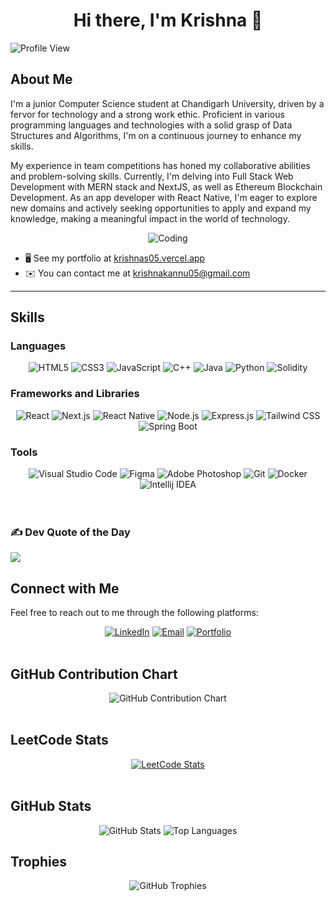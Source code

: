 <div align="center">
  <h1>Hi there, I'm Krishna 👋</h1>
</div>
<img src="https://komarev.com/ghpvc/?username=krishnas005&color=green" alt="Profile View">
<br/>

## About Me

I'm a junior Computer Science student at Chandigarh University, driven by a fervor for technology and a strong work ethic. Proficient in various programming languages and technologies with a solid grasp of Data Structures and Algorithms, I'm on a continuous journey to enhance my skills. 

My experience in team competitions has honed my collaborative abilities and problem-solving skills. Currently, I'm delving into Full Stack Web Development with MERN stack and NextJS, as well as Ethereum Blockchain Development. As an app developer with React Native, I'm eager to explore new domains and actively seeking opportunities to apply and expand my knowledge, making a meaningful impact in the world of technology.

<div align="center">
  <img src="https://media.giphy.com/media/ZVik7pBtu9dNS/giphy.gif" alt="Coding">
</div>


- 🖥️ See my portfolio at [krishnas05.vercel.app](https://krishnas05.vercel.app/)
- ✉️ You can contact me at [krishnakannu05@gmail.com](mailto:krishnakannu05@gmail.com)

<hr/>

## Skills

### Languages
<div align="center">
  <img src="https://img.shields.io/badge/HTML5-E34F26?style=for-the-badge&logo=html5&logoColor=white" alt="HTML5">
  <img src="https://img.shields.io/badge/CSS3-1572B6?style=for-the-badge&logo=css3&logoColor=white" alt="CSS3">
  <img src="https://img.shields.io/badge/JavaScript-F7DF1E?style=for-the-badge&logo=javascript&logoColor=black" alt="JavaScript">
<!--   <img src="https://img.shields.io/badge/C-A8B9CC?style=for-the-badge&logo=c&logoColor=white" alt="C"> -->
  <img src="https://img.shields.io/badge/C%2B%2B-00599C?style=for-the-badge&logo=c%2B%2B&logoColor=white" alt="C++">
  <img src="https://img.shields.io/badge/Java-007396?style=for-the-badge&logo=java&logoColor=white" alt="Java">
  <img src="https://img.shields.io/badge/Python-3776AB?style=for-the-badge&logo=python&logoColor=white" alt="Python">
  <img src="https://img.shields.io/badge/Solidity-05899?style=for-the-badge&logo=solidity&logoColor=white" alt="Solidity">
</div>

### Frameworks and Libraries
<div align="center">
  <img src="https://img.shields.io/badge/React-20232A?style=for-the-badge&logo=react&logoColor=61DAFB" alt="React">
  <img src="https://img.shields.io/badge/Next.js-000000?style=for-the-badge&logo=nextdotjs&logoColor=white" alt="Next.js">
  <img src="https://img.shields.io/badge/React_Native-20232A?style=for-the-badge&logo=react&logoColor=61DAFB" alt="React Native">
  <img src="https://img.shields.io/badge/Node.js-339933?style=for-the-badge&logo=nodedotjs&logoColor=white" alt="Node.js">
  <img src="https://img.shields.io/badge/Express.js-000000?style=for-the-badge&logo=express&logoColor=white" alt="Express.js">
  <img src="https://img.shields.io/badge/Tailwind_CSS-38B2AC?style=for-the-badge&logo=tailwind-css&logoColor=white" alt="Tailwind CSS">
  <img src="https://img.shields.io/badge/Spring_Boot-81B5AF?style=for-the-badge&logo=spring-boot&logoColor=white" alt="Spring Boot">
</div>

### Tools
<div align="center">
  <img src="https://img.shields.io/badge/Visual_Studio_Code-0078D4?style=for-the-badge&logo=visual-studio-code&logoColor=white" alt="Visual Studio Code">
  <img src="https://img.shields.io/badge/Figma-F24E1E?style=for-the-badge&logo=figma&logoColor=white" alt="Figma">
  <img src="https://img.shields.io/badge/Adobe_Photoshop-31A8FF?style=for-the-badge&logo=adobe-photoshop&logoColor=white" alt="Adobe Photoshop">
  <img src="https://img.shields.io/badge/Git-F05032?style=for-the-badge&logo=git&logoColor=white" alt="Git">
  <img src="https://img.shields.io/badge/Docker-2496ED?style=for-the-badge&logo=docker&logoColor=white" alt="Docker">
  <img src="https://img.shields.io/badge/Intellij_IDEA-8566ED?style=for-the-badge&logo=intellij-idea&logoColor=white" alt="Intellij IDEA">
</div>
<br/>
<br/>

### ✍️ Dev Quote of the Day
![](https://quotes-github-readme.vercel.app/api?type=horizontal&theme=dark)

## Connect with Me
Feel free to reach out to me through the following platforms:

<div align="center">
  <a href="https://www.linkedin.com/in/krishnas05/"><img src="https://img.shields.io/badge/LinkedIn-0A66C2?style=for-the-badge&logo=linkedin&logoColor=white" alt="LinkedIn"></a>
  <a href="mailto:krishnakannu05@gmail.com"><img src="https://img.shields.io/badge/Email-D14836?style=for-the-badge&logo=gmail&logoColor=white" alt="Email"></a>
  <a href="https://krishnas05.vercel.app"><img src="https://img.shields.io/badge/Portfolio-000000?style=for-the-badge&logo=githubpages&logoColor=white" alt="Portfolio"></a>
</div>
<br/>

## GitHub Contribution Chart
<div align="center">
  <img src="https://github-readme-streak-stats.herokuapp.com/?user=krishnas005&theme=dark" alt="GitHub Contribution Chart">
</div>
<br/>

## LeetCode Stats
<div align="center">
  <a href="https://leetcode.com/krishnas05">
    <img src="https://leetcode.card.workers.dev/?username=krishnas05&theme=dark" alt="LeetCode Stats">
  </a>
</div>
<br/>

## GitHub Stats
<div align="center">
  <img src="https://github-readme-stats.vercel.app/api?username=krishnas005&show_icons=true&theme=radical" alt="GitHub Stats">
  <img src="https://github-readme-stats.vercel.app/api/top-langs/?username=krishnas005&layout=compact&theme=radical" alt="Top Languages">
</div>

## Trophies
<div align="center">
  <img src="https://github-profile-trophy.vercel.app/?username=krishnas005&theme=radical" alt="GitHub Trophies">
</div>

